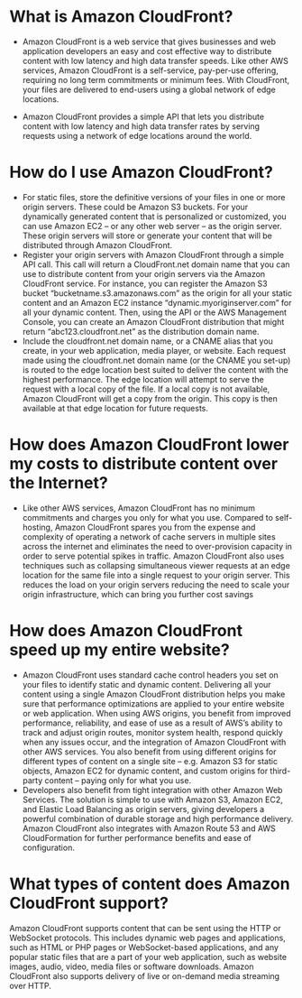 # What is Amazon CloudFront?

* Amazon CloudFront is a web service that gives businesses and web application developers an easy and cost effective way to distribute content with low latency and high data transfer speeds. Like other AWS services, Amazon CloudFront is a self-service, pay-per-use offering, requiring no long term commitments or minimum fees. With CloudFront, your files are delivered to end-users using a global network of edge locations.

* Amazon CloudFront provides a simple API that lets you distribute content with low latency and high data transfer rates by serving requests using a network of edge locations around the world.

# How do I use Amazon CloudFront?

* For static files, store the definitive versions of your files in one or more origin servers. These could be Amazon S3 buckets. For your dynamically generated content that is personalized or customized, you can use Amazon EC2 – or any other web server – as the origin server. These origin servers will store or generate your content that will be distributed through Amazon CloudFront.
* Register your origin servers with Amazon CloudFront through a simple API call. This call will return a CloudFront.net domain name that you can use to distribute content from your origin servers via the Amazon CloudFront service. For instance, you can register the Amazon S3 bucket “bucketname.s3.amazonaws.com” as the origin for all your static content and an Amazon EC2 instance “dynamic.myoriginserver.com” for all your dynamic content. Then, using the API or the AWS Management Console, you can create an Amazon CloudFront distribution that might return “abc123.cloudfront.net” as the distribution domain name.
* Include the cloudfront.net domain name, or a CNAME alias that you create, in your web application, media player, or website. Each request made using the cloudfront.net domain name (or the CNAME you set-up) is routed to the edge location best suited to deliver the content with the highest performance. The edge location will attempt to serve the request with a local copy of the file. If a local copy is not available, Amazon CloudFront will get a copy from the origin. This copy is then available at that edge location for future requests.

# How does Amazon CloudFront lower my costs to distribute content over the Internet?

* Like other AWS services, Amazon CloudFront has no minimum commitments and charges you only for what you use. Compared to self-hosting, Amazon CloudFront spares you from the expense and complexity of operating a network of cache servers in multiple sites across the internet and eliminates the need to over-provision capacity in order to serve potential spikes in traffic. Amazon CloudFront also uses techniques such as collapsing simultaneous viewer requests at an edge location for the same file into a single request to your origin server. This reduces the load on your origin servers reducing the need to scale your origin infrastructure, which can bring you further cost savings

# How does Amazon CloudFront speed up my entire website?

* Amazon CloudFront uses standard cache control headers you set on your files to identify static and dynamic content. Delivering all your content using a single Amazon CloudFront distribution helps you make sure that performance optimizations are applied to your entire website or web application. When using AWS origins, you benefit from improved performance, reliability, and ease of use as a result of AWS’s ability to track and adjust origin routes, monitor system health, respond quickly when any issues occur, and the integration of Amazon CloudFront with other AWS services. You also benefit from using different origins for different types of content on a single site – e.g. Amazon S3 for static objects, Amazon EC2 for dynamic content, and custom origins for third-party content – paying only for what you use.
* Developers also benefit from tight integration with other Amazon Web Services. The solution is simple to use with Amazon S3, Amazon EC2, and Elastic Load Balancing as origin servers, giving developers a powerful combination of durable storage and high performance delivery. Amazon CloudFront also integrates with Amazon Route 53 and AWS CloudFormation for further performance benefits and ease of configuration.

# What types of content does Amazon CloudFront support?

Amazon CloudFront supports content that can be sent using the HTTP or WebSocket protocols. This includes dynamic web pages and applications, such as HTML or PHP pages or WebSocket-based applications, and any popular static files that are a part of your web application, such as website images, audio, video, media files or software downloads. Amazon CloudFront also supports delivery of live or on-demand media streaming over HTTP.
